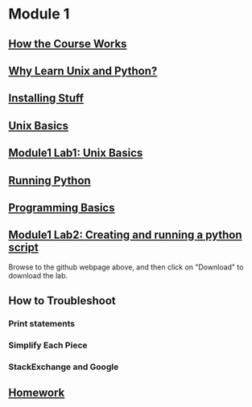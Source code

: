 # Module 1
## [How the Course Works](https://github.com/summerela/intro_programming_python/blob/master/Module1/1_course_overview.ipynb)

## [Why Learn Unix and Python?](https://github.com/summerela/intro_programming_python/blob/master/Module1/2_why_learn_unix_python.md)

## [Installing Stuff](https://github.com/summerela/intro_programming_python/blob/master/Module1/3_installing_stuff.md)

## [Unix Basics](https://github.com/summerela/intro_programming_python/blob/master/Module1/4_unix_basics.ipynb)

## [Module1 Lab1: Unix Basics](https://github.com/summerela/intro_programming_python/blob/master/Module1/Lab1_unix.ipynb)

## [Running Python](https://github.com/summerela/intro_programming_python/blob/master/Module1/5_Running_Python.ipynb)

## [Programming Basics](https://github.com/summerela/intro_programming_python/blob/master/Module1/6_Programming_Basics.ipynb)

## [Module1 Lab2: Creating and running a python script](https://github.com/summerela/intro_programming_python/blob/master/Module1/madlib.zip)
Browse to the github webpage above, and then click on "Download" to download the lab. 

## How to Troubleshoot
### Print statements
### Simplify Each Piece
### StackExchange and Google

## [Homework](https://canvas.uw.edu/courses/1105303/assignments/3464475?module_item_id=7076570)
